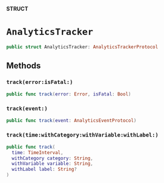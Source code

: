 **STRUCT**

# `AnalyticsTracker`

```swift
public struct AnalyticsTracker: AnalyticsTrackerProtocol
```

## Methods
### `track(error:isFatal:)`

```swift
public func track(error: Error, isFatal: Bool)
```

### `track(event:)`

```swift
public func track(event: AnalyticsEventProtocol)
```

### `track(time:withCategory:withVariable:withLabel:)`

```swift
public func track(
  time: TimeInterval,
  withCategory category: String,
  withVariable variable: String,
  withLabel label: String?
)
```
